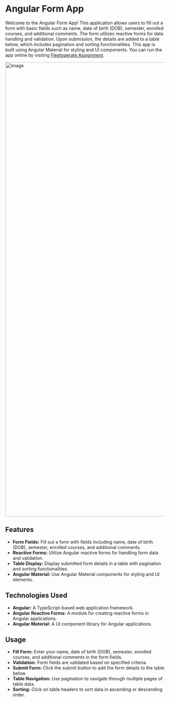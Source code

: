 # Angular Form App

Welcome to the Angular Form App! This application allows users to fill out a form with basic fields such as name, date of birth (DOB), semester, enrolled courses, and additional comments. The form utilizes reactive forms for data handling and validation. Upon submission, the details are added to a table below, which includes pagination and sorting functionalities. This app is built using Angular Material for styling and UI components. You can run the app online by visiting [Fleetoperate Assignment](https://webofdeva-fleetoperate.netlify.app/).

<img width="1436" alt="image" src="https://github.com/Devadharshini-Nagarajan/FleetOperate-Assignment/assets/113491692/0782a287-e8cb-4ea9-8bb6-3001fe221aae">


## Features

- **Form Fields:** Fill out a form with fields including name, date of birth (DOB), semester, enrolled courses, and additional comments.
- **Reactive Forms:** Utilize Angular reactive forms for handling form data and validation.
- **Table Display:** Display submitted form details in a table with pagination and sorting functionalities.
- **Angular Material:** Use Angular Material components for styling and UI elements.

## Technologies Used

- **Angular:** A TypeScript-based web application framework.
- **Angular Reactive Forms:** A module for creating reactive forms in Angular applications.
- **Angular Material:** A UI component library for Angular applications.

## Usage

- **Fill Form:** Enter your name, date of birth (DOB), semester, enrolled courses, and additional comments in the form fields.
- **Validation:** Form fields are validated based on specified criteria.
- **Submit Form:** Click the submit button to add the form details to the table below.
- **Table Navigation:** Use pagination to navigate through multiple pages of table data.
- **Sorting:** Click on table headers to sort data in ascending or descending order.
